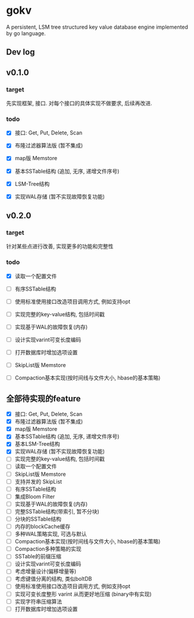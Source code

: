 # gokv

A persistent, LSM tree structured key value database engine implemented by go language.

## Dev log

## v0.1.0

### target

先实现框架, 接口. 对每个接口的具体实现不做要求, 后续再改进. 

### todo
- [x] 接口: Get, Put, Delete, Scan
- [x] 布隆过滤器算法版 (暂不集成)
- [x] map版 Memstore
- [x] 基本SSTable结构 (追加, 无序, 递增文件序号)
- [x] LSM-Tree结构
- [x] 实现WAL存储 (暂不实现故障恢复功能)


## v0.2.0

### target 

针对某些点进行改善, 实现更多的功能和完整性

### todo

- [x] 读取一个配置文件
- [ ] 有序SSTable结构
- [ ] 使用标准使用接口改造项目调用方式, 例如支持opt
- [ ] 实现完整的key-value结构, 包括时间戳
- [ ] 实现基于WAL的故障恢复(内存)
- [ ] 设计实现varint可变长度编码
- [ ] 打开数据库时增加选项设置
- [ ] SkipList版 Memstore
- [ ] Compaction基本实现(按时间线与文件大小, hbase的基本策略)


## 全部待实现的feature

- [x] 接口: Get, Put, Delete, Scan
- [x] 布隆过滤器算法版 (暂不集成)
- [x] map版 Memstore
- [x] 基本SSTable结构 (追加, 无序, 递增文件序号)
- [x] 基本LSM-Tree结构
- [x] 实现WAL存储 (暂不实现故障恢复功能)
- [ ] 实现完整的key-value结构, 包括时间戳
- [ ] 读取一个配置文件
- [ ] SkipList版 Memstore
- [ ] 支持并发的 SkipList
- [ ] 有序SSTable结构
- [ ] 集成Bloom Filter
- [ ] 实现基于WAL的故障恢复(内存)
- [ ] 完整SSTable结构(带索引, 暂不分块)
- [ ] 分块的SSTable结构
- [ ] 内存的blockCache缓存
- [ ] 多种WAL策略实现, 可选与默认
- [ ] Compaction基本实现(按时间线与文件大小, hbase的基本策略)
- [ ] Compaction多种策略的实现
- [ ] SSTable的前缀压缩
- [ ] 设计实现varint可变长度编码
- [ ] 考虑增量设计(偏移增量等)
- [ ] 考虑键值分离的结构, 类似boltDB
- [ ] 使用标准使用接口改造项目调用方式, 例如支持opt
- [ ] 实现可变长度整形 varint 从而更好地压缩 (binary中有实现)
- [ ] 实现字符串压缩算法
- [ ] 打开数据库时增加选项设置